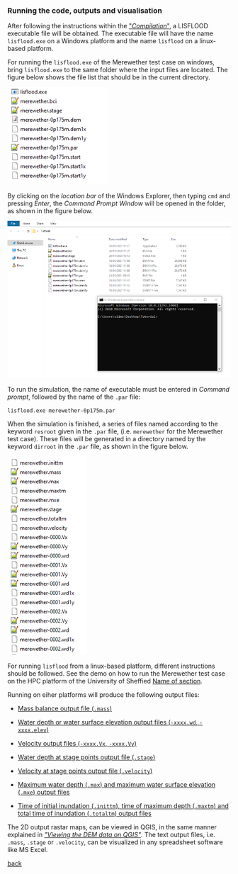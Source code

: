 ### Running the code, outputs and visualisation

After following the instructions within the ["_Compilation_"](/LISFLOOD8.0.md), a LISFLOOD executable file will be obtained. The executable file will have the name `lisflood.exe` on a Windows platform and the name `lisflood` on a linux-based platform. 

For running the `lisflood.exe` of the Merewether test case on windows, bring `lisflood.exe` to the same folder where the input files are located. The figure below shows the file list that should be in the current directory.

![image](/Figures/mer12.png)

By clicking on the *location bar* of the Windows Explorer, then typing `cmd` and pressing *Enter*, the *Command Prompt Window* will be opened in the folder, as shown in the figure below.

![image](/Figures/mer13.png)

To run the simulation, the name of executable must be entered in *Command prompt*, followed by the name of the `.par` file: 
```
lisflood.exe merewether-0p175m.par   
```

When the simulation is finished, a series of files named according to the keyword `resroot` given in the `.par` file, (i.e. `merewether` for the Merewether test case). These files will be generated in a directory named by the keyword `dirroot` in the `.par` file, as shown in the figure below.

![image](/Figures/mer15.png)



For running `lisflood` from a linux-based platform, different instructions should be followed. See the demo on how to run the Merewether test case on the HPC platform of the University of Sheffied [Name of section](link). 


Running on eiher platforms will produce the following output files:

- [Mass balance output file (`.mass`)](/Merewether3-1.md) 
  
- [Water depth or water surface elevation output files (`-xxxx.wd`, `-xxxx.elev`)](/Merewether3-2.md)

- [Velocity output files (`-xxxx.Vx`, `-xxxx.Vy`)](/Merewether3-3.md)

- [Water depth at stage points output file (`.stage`)](/Merewether3-4.md) 

- [Velocity at stage points output file (`.velocity`)](/Merewether3-5.md) 

- [Maximum water depth (`.max`) and maximum water surface elevation (`.mxe`) output files](/Merewether3-6.md)

- [Time of initial inundation (`.inittm`), time of maximum depth (`.maxtm`) and total time of inundation (`.totaltm`) output files](/Merewether3-7.md)

The 2D output rastar maps, can be viewed in QGIS, in the same manner explained in [*"Viewing the DEM data on QGIS"*](/Merewether2-1.md). The text output files, i.e. `.mass`, `.stage` or `.velocity`, can be visualized in any spreadsheet software like MS Excel.



[back](/Merewether.md)
